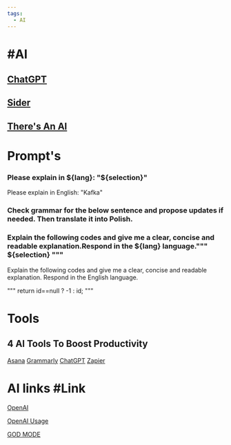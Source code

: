```yaml
---
tags:
  - AI
---
```


# #AI 

## [ChatGPT](https://chat.openai.com/)

## [Sider](https://chromewebstore.google.com/detail/sider-pasek-chatgpt-+-vis/difoiogjjojoaoomphldepapgpbgkhkb)

## [There's An AI](https://theresanai.com/)

# Prompt's

### Please explain in ${lang}: "${selection}"
Please explain in English: "Kafka"

### Check grammar for the below sentence and propose updates if needed. Then translate it into Polish.

### Explain the following codes and give me a clear, concise and readable explanation.Respond in the ${lang} language.""" ${selection} """
Explain the following codes and give me a clear, concise and readable explanation. Respond in the English language.

"""
return id==null ? -1 : id;
"""

# Tools

## 4 AI Tools To Boost Productivity
[Asana](https://asana.com/)
[Grammarly](https://grammarly.com/)
[ChatGPT](https://chatgpt.com/)
[Zapier](https://zapier.com/app/home)

# AI links #Link

[OpenAI](https://openai.com/)

[OpenAI Usage](https://platform.openai.com/account/usage)

[GOD MODE](https://godmode.space/)
